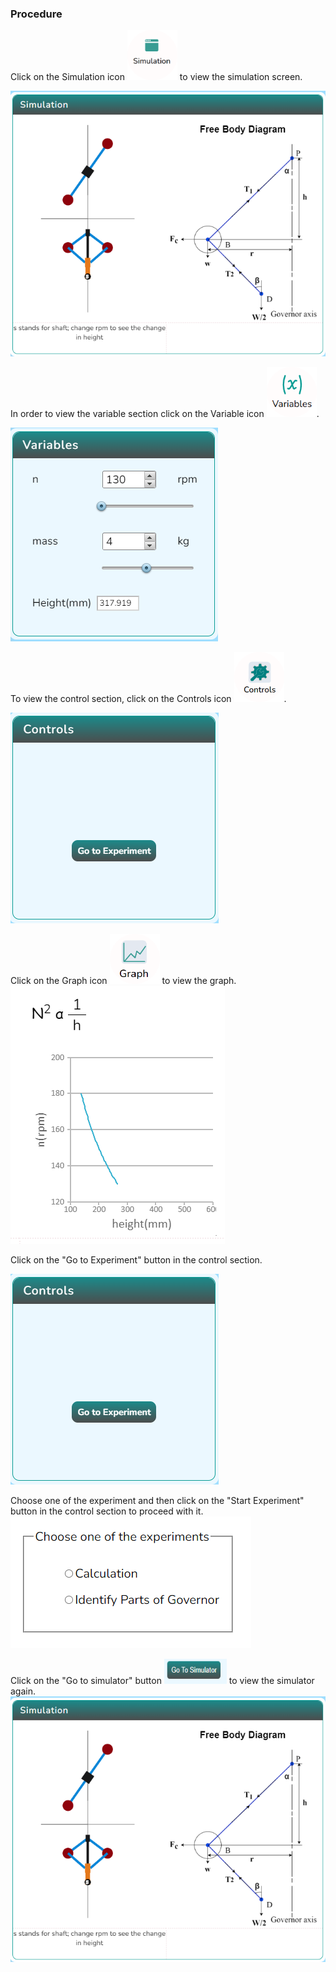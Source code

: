 ### Procedure

<div style="text-align:left">
  Click on the Simulation icon    <img src="images/simulation.png" alt="Alt text" style="height:80px; width:80px;">  to view the simulation screen. 

   ![Alt text](images/procedure_1a.png)
   
   In order to view the variable section click on the Variable icon <img src="images/var1.png" alt="Alt text" style="height:80px; width:80px;">.

   ![Alt text](images/var2.png)

To view the control section, click on the Controls icon <img src="images/controls.png" alt="Alt text" style="height:80px; width:80px;">.

   ![Alt text](images/controlStartBtn.png)


Click on the Graph icon <img src="images/graph1.png" alt="Alt text" style="height:80px; width:80px;"> to view the graph.
![Alt text](images/graph2.PNG)

Click on the "Go to Experiment" button in the control section.

   ![Alt text](images/controlStartBtn.png)
  
  Choose one of the experiment and then click on the "Start Experiment" button in the control section to proceed with it. 
   ![Alt text](images/choose1.png) 


 Click on the "Go to simulator" button <img src="images/sim1.png" style="height:40px; width:100px;"> to view the simulator again. 
  ![Alt text](images/procedure_1a.png)
 


